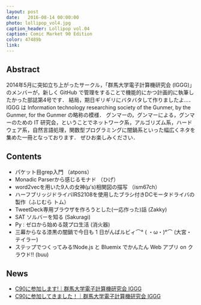 ```yaml
---
layout: post
date:   2016-08-14 00:00:00
photo: lollipop_vol4.jpg
caption_header: Lollipop vol.04
caption: Comic Market 90 Edition
color: 47489b
link:
---
```


## Abstract

2014年5月に突如立ち上がったサークル，「群馬大学電子計算機研究会 (IGGG)」のメンバーが，新しく GitHub で管理をすることで機能的にかつ計画的に執筆したかった部誌第4号です．
結局，期日ギリギリにバタバタして作りましたよ...．
IGGG は Information technology researching society of the Gunmer, by the Gunmer, for the Gunmer の略称の模様．
グンマーの，グンマーによる，グンマーのための IT 研究会，ということでネットワーク系，アルゴリズム系，ハードウェア系，自然言語処理，関数型プログラミングに闇鍋系といった幅広くネタを集めた一冊となっております．
ぜひお楽しみください．

## Contents

- パケット目grep入門 （atpons）
- Monadic Parserから感じるモナド （ひげ）
- word2vecを用いた9人の女神(μ’s)相関図の描写 （ism67ch）
- ハーフブリッジドライバIRS2108を使用したブラシ付きDCモータドライバの製作（ふじむら トム）
- TweetDeck専用ブラウザを作ろうとした(一応作った)話 (Zakky)
- SAT ソルバーを知る (Sakuragi)
- Py : ゼロから始める競プロ生活 (消火器)
- 三幕からなる漆黒の闇鍋で今日も 1 日がんばルビィ⌒° ( ・ω・)°⌒ (大宮・テイラー)
- ステップでつくってみる!Node.js と Bluemix でかんたん Web アプリ on クラウド!! (buu)

## News

- [C90に参加します!｜群馬大学電子計算機研究会 IGGG](https://www.iggg.org/news/c90details/)
- [C90に参加してきました！｜群馬大学電子計算機研究会 IGGG](https://www.iggg.org/news/c90after/)
